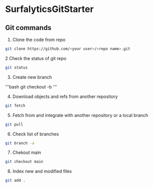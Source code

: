 # SurfalyticsGitStarter


## Git commands

1. Clone the code from repo

```bash
git clone https://github.com/<your user>/<repo name>.git
```

2 Check the status of git repo

```bash
git status
```

3. Create new branch

'''bash
git checkout -b <branch name>
'''

4. Download objects and refs from another repository

```bash
git fetch
```

5. Fetch from and integrate with another repository or a local branch

```bash
git pull
```

6. Check list of branches

```bash
git branch -a
```

7. Chekout main

```bash
git checkout main
```

8. Index new and modified files

```bash
git add .
```



